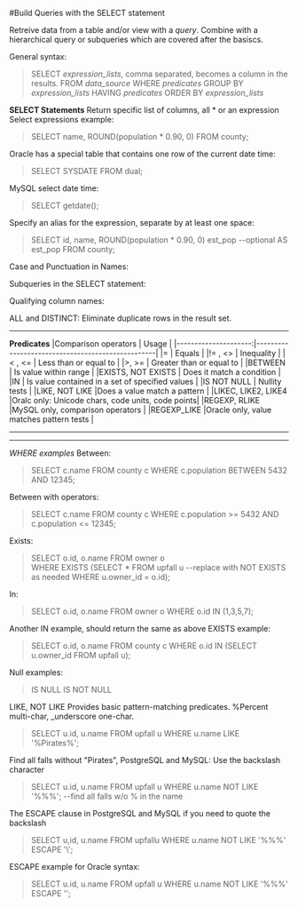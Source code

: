 #Build Queries with the SELECT statement

Retreive data from a table and/or view with a *query*.  Combine with a hierarchical query or subqueries which are covered after the basiscs.

General syntax:
>SELECT   *expression_lists*, comma separated, becomes a column in the results.
>FROM     *data_source*
>WHERE    *predicates*
>GROUP BY *expression_lists*
>HAVING   *predicates*
>ORDER BY *expression_lists*


**SELECT Statements**
Return specific list of columns, all * or an expression
Select expressions example:
>SELECT name, ROUND(population * 0.90, 0)
>FROM county;

Oracle has a special table that contains one row of the current date time:
>SELECT SYSDATE
>FROM dual;

MySQL select date time:
>SELECT getdate();

Specify an alias for the expression, separate by at least one space:
>SELECT id, name,
>       ROUND(population * 0.90, 0) est_pop  --optional AS est_pop 
>FROM county;

Case and Punctuation in Names:

    
    
Subqueries in the SELECT statement:


Qualifying column names:
    
    
ALL and DISTINCT:
Eliminate duplicate rows in the result set. 





____
**Predicates**
|Comparison operators  | Usage                                            |
|---------------------:|--------------------------------------------------|
|=                     | Equals                                           |
|!= , <>               | Inequality                                       |
|< , <=                | Less than or equal to                            |
|>, >=                 | Greater than or equal to                         |
|BETWEEN               | Is value within range                            |
|EXISTS, NOT EXISTS    | Does it match a condition                        |
|IN                    | Is value contained in a set of specified values  |
|IS NOT NULL           | Nullity tests                                    |
|LIKE, NOT LIKE        |Does a value match a pattern                      |
|LIKEC, LIKE2, LIKE4   |Oralc only: Unicode chars, code units, code points|
|REGEXP, RLIKE         |MySQL only, comparison operators                  |
|REGEXP_LIKE           |Oracle only, value matches pattern tests          |


____
____
*WHERE  examples*
Between:
>SELECT c.name
>FROM county c
>WHERE c.population BETWEEN 5432 AND 12345;


Between with operators:
>SELECT c.name
>FROM county c
>WHERE   c.population >= 5432
>    AND c.population <= 12345;


Exists:
>SELECT o.id, o.name
>FROM owner o  
>WHERE EXISTS (SELECT * FROM upfall u     --replace with NOT EXISTS as needed
>               WHERE u.owner_id = o.id);


In:    
>SELECT o.id, o.name
>FROM owner o
>WHERE o.id IN (1,3,5,7);

Another IN example, should return the same as above EXISTS example:
>SELECT o.id, o.name
>FROM county c
>WHERE o.id IN (SELECT u.owner_id
                FROM upfall u);


Null examples:
>IS NULL
>IS NOT NULL

    
LIKE, NOT LIKE
Provides basic pattern-matching predicates. %Percent multi-char, _underscore one-char.
>SELECT u.id, u.name
>FROM upfall u
>WHERE u.name LIKE '%Pirates%';

Find all falls without "Pirates", PostgreSQL and MySQL:
Use the backslash character
>SELECT u.id, u.name
>FROM upfall u
>WHERE u.name NOT LIKE '%\%%'; --find all falls w/o % in the name


The ESCAPE clause in PostgreSQL and MySQL if you need to quote the backslash
>SELECT u,id, u.name
>FROM upfallu
>WHERE u.name NOT LIKE '%\%%'   ESCAPE '\\';


ESCAPE example for Oracle syntax:
>SELECT u.id, u.name
>FROM upfall u
>WHERE u.name NOT LIKE '%\%%' ESCAPE '\';